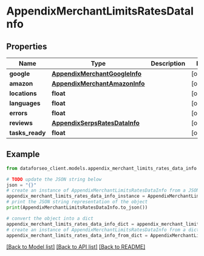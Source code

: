 # AppendixMerchantLimitsRatesDataInfo


## Properties

Name | Type | Description | Notes
------------ | ------------- | ------------- | -------------
**google** | [**AppendixMerchantGoogleInfo**](AppendixMerchantGoogleInfo.md) |  | [optional] 
**amazon** | [**AppendixMerchantAmazonInfo**](AppendixMerchantAmazonInfo.md) |  | [optional] 
**locations** | **float** |  | [optional] 
**languages** | **float** |  | [optional] 
**errors** | **float** |  | [optional] 
**reviews** | [**AppendixSerpsRatesDataInfo**](AppendixSerpsRatesDataInfo.md) |  | [optional] 
**tasks_ready** | **float** |  | [optional] 

## Example

```python
from dataforseo_client.models.appendix_merchant_limits_rates_data_info import AppendixMerchantLimitsRatesDataInfo

# TODO update the JSON string below
json = "{}"
# create an instance of AppendixMerchantLimitsRatesDataInfo from a JSON string
appendix_merchant_limits_rates_data_info_instance = AppendixMerchantLimitsRatesDataInfo.from_json(json)
# print the JSON string representation of the object
print(AppendixMerchantLimitsRatesDataInfo.to_json())

# convert the object into a dict
appendix_merchant_limits_rates_data_info_dict = appendix_merchant_limits_rates_data_info_instance.to_dict()
# create an instance of AppendixMerchantLimitsRatesDataInfo from a dict
appendix_merchant_limits_rates_data_info_from_dict = AppendixMerchantLimitsRatesDataInfo.from_dict(appendix_merchant_limits_rates_data_info_dict)
```
[[Back to Model list]](../README.md#documentation-for-models) [[Back to API list]](../README.md#documentation-for-api-endpoints) [[Back to README]](../README.md)


